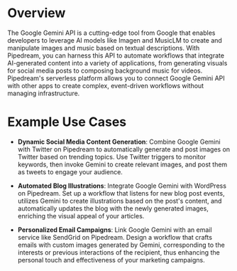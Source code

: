 # Overview

The Google Gemini API is a cutting-edge tool from Google that enables developers to leverage AI models like Imagen and MusicLM to create and manipulate images and music based on textual descriptions. With Pipedream, you can harness this API to automate workflows that integrate AI-generated content into a variety of applications, from generating visuals for social media posts to composing background music for videos. Pipedream's serverless platform allows you to connect Google Gemini API with other apps to create complex, event-driven workflows without managing infrastructure.

# Example Use Cases

- **Dynamic Social Media Content Generation**: Combine Google Gemini with Twitter on Pipedream to automatically generate and post images on Twitter based on trending topics. Use Twitter triggers to monitor keywords, then invoke Gemini to create relevant images, and post them as tweets to engage your audience.

- **Automated Blog Illustrations**: Integrate Google Gemini with WordPress on Pipedream. Set up a workflow that listens for new blog post events, utilizes Gemini to create illustrations based on the post's content, and automatically updates the blog with the newly generated images, enriching the visual appeal of your articles.

- **Personalized Email Campaigns**: Link Google Gemini with an email service like SendGrid on Pipedream. Design a workflow that crafts emails with custom images generated by Gemini, corresponding to the interests or previous interactions of the recipient, thus enhancing the personal touch and effectiveness of your marketing campaigns.
